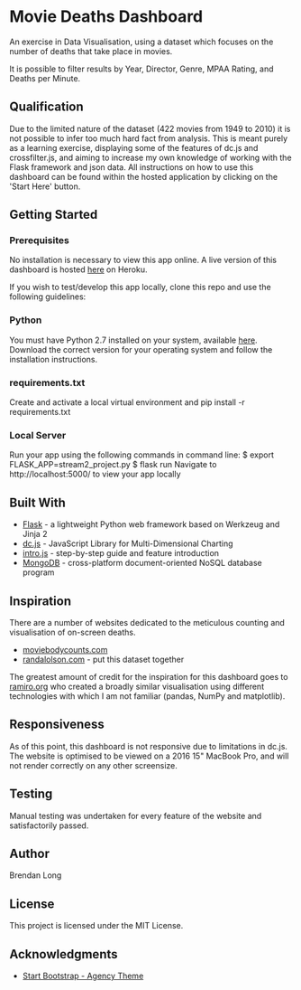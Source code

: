 # Movie Deaths Dashboard

An exercise in Data Visualisation, using a dataset which focuses on the number of deaths that take place in movies.

It is possible to filter results by Year, Director, Genre, MPAA Rating, and Deaths per Minute.

## Qualification
Due to the limited nature of the dataset (422 movies from 1949 to 2010) it is not possible to infer too much hard fact from analysis.
This is meant purely as a learning exercise, displaying some of the features of dc.js and crossfilter.js, and aiming to increase my own knowledge of working with the Flask framework and json data.
All instructions on how to use this dashboard can be found within the hosted application by clicking on the 'Start Here' button.

## Getting Started

### Prerequisites

No installation is necessary to view this app online.
A live version of this dashboard is hosted [here](https://com-movie-dashboard.herokuapp.com/) on Heroku.

If you wish to test/develop this app locally, clone this repo and use the following guidelines:

### Python
You must have Python 2.7 installed on your system, available [here](https://www.python.org/).
Download the correct version for your operating system and follow the installation instructions.

### requirements.txt
Create and activate a local virtual environment and pip install -r requirements.txt

### Local Server
Run your app using the following commands in command line:
$ export FLASK_APP=stream2_project.py
$ flask run
Navigate to http://localhost:5000/ to view your app locally

## Built With

- [Flask](http://flask.pocoo.org/) - a lightweight Python web framework based on Werkzeug and Jinja 2
- [dc.js](https://dc-js.github.io/dc.js/) - JavaScript Library for Multi-Dimensional Charting
- [intro.js](http://introjs.com) - step-by-step guide and feature introduction
- [MongoDB](https://www.mongodb.com/) - cross-platform document-oriented NoSQL database program

## Inspiration

There are a number of websites dedicated to the meticulous counting and visualisation of on-screen deaths.
- [moviebodycounts.com](http://www.moviebodycounts.com/)
- [randalolson.com](http://www.randalolson.com/2013/12/31/deadliest-films-of-all-time-by-on-screen-death-counts/) - put this dataset together

The greatest amount of credit for the inspiration for this dashboard goes to [ramiro.org](http://ramiro.org/notebook/movie-body-counts/) who created a broadly similar visualisation using different technologies with which I am not familiar (pandas, NumPy and matplotlib).

## Responsiveness
As of this point, this dashboard is not responsive due to limitations in dc.js.
The website is optimised to be viewed on a 2016 15" MacBook Pro, and will not render correctly on any other screensize.

## Testing
Manual testing was undertaken for every feature of the website and satisfactorily passed.

## Author
Brendan Long

## License
This project is licensed under the MIT License.

## Acknowledgments
- [Start Bootstrap - Agency Theme](https://startbootstrap.com/template-overviews/agency/)
